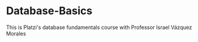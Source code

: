 # Database-Basics
This is Platzi's database fundamentals course with Professor Israel Vázquez Morales
